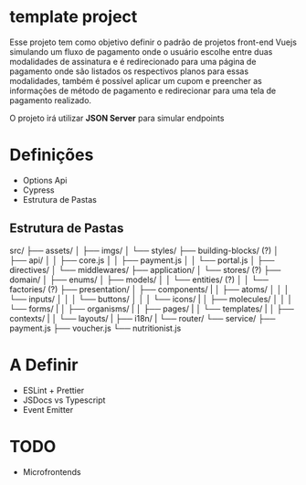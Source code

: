 # template project

Esse projeto tem como objetivo definir o padrão de projetos front-end Vuejs simulando um fluxo de pagamento onde o usuário escolhe entre duas modalidades de assinatura e é redirecionado para uma página de pagamento onde são listados os respectivos planos para essas modalidades, também é possível aplicar um cupom e preencher as informações de método de pagamento e redirecionar para uma tela de pagamento realizado.

O projeto irá utilizar **JSON Server** para simular endpoints

# Definições
- Options Api
- Cypress
- Estrutura de Pastas

## Estrutura de Pastas
src/
├── assets/ 
│   ├── imgs/
│   └── styles/
├── building-blocks/ (?)
│   ├── api/
│   │   ├── core.js 
│   │   ├── payment.js 
│   │   └── portal.js 
│   ├── directives/ 
│   └── middlewares/ 
├── application/ 
│   └── stores/ (?)
├── domain/ 
│   ├── enums/ 
│   ├── models/ 
│   │   └── entities/ (?)
│   │   └── factories/ (?)
├── presentation/ 
│   ├── components/ 
|   │   ├── atoms/ 
│   │   │   └── inputs/
│   │   │   └── buttons/
│   │   │   └── icons/
|   │   ├── molecules/ 
│   │   │   └── forms/
|   │   ├── organisms/
|   │   ├── pages/
|   │   └── templates/
|   │       ├── contexts/
|   │       └── layouts/
|   ├── i18n/ 
|   └── router/ 
└── service/ 
    ├── payment.js 
    ├── voucher.js 
    └── nutritionist.js 

# A Definir
- ESLint + Prettier
- JSDocs vs Typescript
- Event Emitter

# TODO
- Microfrontends